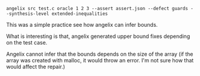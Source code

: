 `angelix src test.c oracle 1 2 3 --assert assert.json --defect guards --synthesis-level extended-inequalities`

This was a simple practice see how angelix can infer bounds.

What is interesting is that, angelix generated upper bound fixes depending on the test case. 

Angelix cannot infer that the bounds depends on the size of the array (if the array was created with malloc, it would throw an error. I'm not sure how that would affect the repair.)